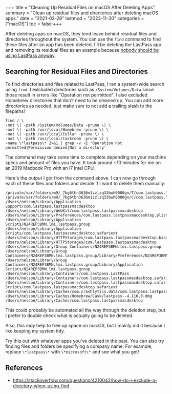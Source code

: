 +++
title = "Cleaning Up Residual Files on macOS After Deleting Apps"
summary = "Clean up residual files and directories after deleting macOS apps."
date = "2021-02-28"
lastmod = "2023-11-30"
categories = ["macOS"]
toc = false
+++

After deleting apps on macOS, they tend leave behind residual files and directories throughout the system. You can use the `find` command to find these files after an app has been deleted. I'll be deleting the LastPass app and removing its residual files as an example because [nobody should be using LastPass anyway](https://blog.lastpass.com/2022/12/notice-of-recent-security-incident/).

## Searching for Residual Files and Directories

To find directories and files related to LastPass, I ran a system-wide search using `find`. I exlcluded directories such as `/System/Volumes/Data` since those result in errors like "Operation not permitted". I also excluded Homebrew directories that don't need to be cleaned up. You can add more directories as needed, just make sure to not add a trailing slash to the filepaths!

```shell
find / \
-not \( -path /System/Volumes/Data -prune \) \
-not \( -path /usr/local/Homebrew -prune \) \
-not \( -path /usr/local/Cellar -prune \) \
-not \( -path /usr/local/Caskroom -prune \) \
-name \*lastpass\* 2>&1 | grep -v -E 'Operation not permitted|Permission denied|Not a directory'
```

The command may take some time to complete depending on your machine specs and amount of files you have. It took around ~10 minutes for me on an 2019 Macbook Pro with an i7 Intel CPU.


Here's the output I got from the command above. I can now go through each of these files and folders and decide if I want to delete them manually:

```shell
/private/var/folders/m9/_7bg6tbn3636m1zzlzq33bwh0000gn/T/com.lastpass.lastpassmacdesktop
/private/var/folders/m9/_7bg6tbn3636m1zzlzq33bwh0000gn/C/com.lastpass.lastpassmacdesktop
/Users/nelson/Library/Application Support/com.lastpass.lastpassmacdesktop
/Users/nelson/Library/WebKit/com.lastpass.lastpassmacdesktop
/Users/nelson/Library/Preferences/com.lastpass.lastpassmacdesktop.plist
/Users/nelson/Library/Application Scripts/N24REP3BMN.lmi.lastpass.group
/Users/nelson/Library/Application Scripts/com.lastpass.lastpassmacdesktop.safariext
/Users/nelson/Library/HTTPStorages/com.lastpass.lastpassmacdesktop.binarycookies
/Users/nelson/Library/HTTPStorages/com.lastpass.lastpassmacdesktop
/Users/nelson/Library/Group Containers/N24REP3BMN.lmi.lastpass.group
/Users/nelson/Library/Group Containers/N24REP3BMN.lmi.lastpass.group/Library/Preferences/N24REP3BMN.lmi.lastpass.group.plist
/Users/nelson/Library/Group Containers/N24REP3BMN.lmi.lastpass.group/Library/Application Scripts/N24REP3BMN.lmi.lastpass.group
/Users/nelson/Library/Containers/com.lastpass.LastPass
/Users/nelson/Library/Containers/com.lastpass.lastpassmacdesktop.safariext
/Users/nelson/Library/Containers/com.lastpass.lastpassmacdesktop.safariext/Data/Library/Application Scripts/com.lastpass.lastpassmacdesktop.safariext
/Users/nelson/Library/Caches/com.crashlytics.data/com.lastpass.lastpassmacdesktop
/Users/nelson/Library/Caches/Homebrew/Cask/lastpass--4.116.0.dmg
/Users/nelson/Library/Caches/com.lastpass.lastpassmacdesktop
```

This could probably be automated all the way through the deletion step, but I prefer to double check what is actually going to be deleted.

Also, this *may* help to free up space on macOS, but I mainly did it because I like keeping my system tidy.

Try this out with whatever apps you've deleted in the past. You can also try finding files and folders be specifying a company name. For example, replace `\*lastpass\*` with `\*microsoft\*` and see what you get!

## References
- https://stackoverflow.com/questions/4210042/how-do-i-exclude-a-directory-when-using-find